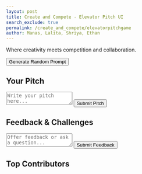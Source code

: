 ```yaml
---
layout: post 
title: Create and Compete - Elevator Pitch UI
search_exclude: true
permalink: /create_and_compete/elevatorpitchgame
author: Manas, Lalita, Shriya, Ethan
---
```





<p>Where creativity meets competition and collaboration.</p>
<button id="generate-prompt">Generate Random Prompt</button>
<div id="prompt-display"></div>

<section id="pitch-section">
    <h2>Your Pitch</h2>
    <textarea id="pitch-input" placeholder="Write your pitch here..."></textarea>
    <button id="submit-pitch">Submit Pitch</button>
    <div id="pitch-display"></div>
</section>

<section id="feedback-section">
    <h2>Feedback & Challenges</h2>
    <textarea id="feedback-input" placeholder="Offer feedback or ask a question..."></textarea>
    <button id="submit-feedback">Submit Feedback</button>
    <div id="feedback-display"></div>
</section>

<section id="leaderboard-section">
    <h2>Top Contributors</h2>
    <ul id="leaderboard"></ul>
</section>

<!-- Feedback Modal -->
<div id="feedback-modal" class="modal">
    <div class="modal-content">
        <span class="close-button">&times;</span>
        <h2>Feedback Submitted!</h2>
        <p>Your feedback has been submitted successfully.</p>
    </div>
</div>

<!-- Styles for modal -->
<style>
.modal {
    display: none;
    position: fixed;
    z-index: 1;
    left: 0;
    top: 0;
    width: 100%;
    height: 100%;
    overflow: auto;
    background-color: rgb(0,0,0);
    background-color: rgba(0,0,0,0.4);
}

.modal-content {
    background-color: #fefefe;
    margin: 15% auto;
    padding: 20px;
    border: 1px solid #888;
    width: 80%;
}

.close-button {
    color: #aaa;
    float: right;
    font-size: 28px;
    font-weight: bold;
}
</style>

<link rel="stylesheet" href="{{site.baseurl}}/navigation/create_and_compete/style.css">
<script src="{{site.baseurl}}/navigation/create_and_compete/script.js"></script>